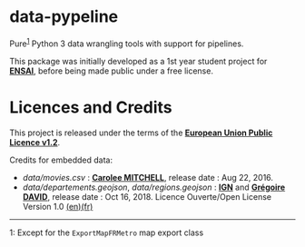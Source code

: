 # data-pypeline
Pure<sup>[1](#footnote1)</sup> Python 3 data wrangling tools with support for pipelines.

This package was initially developed as a 1st year student project for [**ENSAI**](https://ensai.fr/), before being made public under a free license.

# Licences and Credits
This project is released under the terms of the [**European Union Public Licence v1.2**](https://eupl.eu/).

Credits for embedded data:

* *data/movies.csv* : [**Carolee MITCHELL**](https://data.world/carolee/women-in-movies), release date : Aug 22, 2016.
* *data/departements.geojson*, *data/regions.geojson* : [**IGN**](https://www.data.gouv.fr/fr/datasets/admin-express/) and [**Grégoire DAVID**](https://github.com/gregoiredavid/france-geojson), release date : Oct 16, 2018. Licence Ouverte/Open License Version 1.0 [(en)](https://www.etalab.gouv.fr/wp-content/uploads/2014/05/Open_Licence.pdf)[(fr)](https://www.etalab.gouv.fr/wp-content/uploads/2014/05/Licence_Ouverte.pdf)

---

<a name="footnote1">1</a>: Except for the `ExportMapFRMetro` map export class
